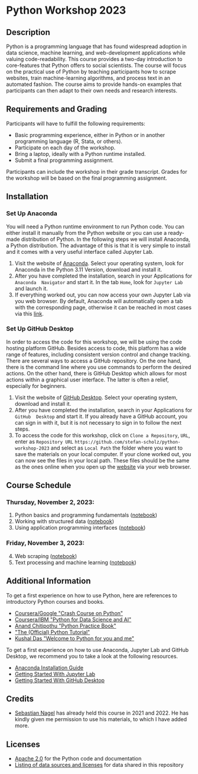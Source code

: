 # Python Workshop 2023

## Description

Python is a programming language that has found widespread adoption in data science, 
machine learning, and web-development applications while valuing code-readability. This 
course provides a two-day introduction to core-features that Python offers to social 
scientists. The course will focus on the practical use of Python by teaching 
participants how to scrape websites, train machine-learning algorithms, and process text 
in an automated fashion. The course aims to provide hands-on examples that participants 
can then adapt to their own needs and research interests.


## Requirements and Grading

Participants will have to fulfill the following requirements:

- Basic programming experience, either in Python or in another programming language (R, 
Stata, or others).
- Participate on each day of the workshop.
- Bring a laptop, ideally with a Python runtime installed.
- Submit a final programming assignment. 

Participants can include the workshop in their grade transcript. Grades for the 
workshop will be based on the final programming assignment.


## Installation

### Set Up Anaconda

You will need a Python runtime environment to run Python code. You can either install it 
manually from the Python website or you can use a ready-made distribution of Python. In 
the following steps we will install Anaconda, a Python distribution. The advantage of 
this is that it is very simple to install and it comes with a very useful interface 
called Jupyter Lab.

1. Visit the website of [Anaconda](https://www.anaconda.com/download). Select your 
operating system, look for Anaconda in the Python 3.11 Version, download and install it.
2. After you have completed the installation, search in your Applications for `Anaconda 
Navigator` and start it. In the tab `Home`, look for `Jupyter Lab` and launch it. 
3. If everything worked out, you can now access your own Jupyter Lab via you web browser. 
By default, Anaconda will automatically open a tab with the corresponding page, 
otherwise it can be reached in most cases via this [link](http://localhost:8888).


### Set Up GitHub Desktop

In order to access the code for this workshop, we will be using the code hosting 
platform GitHub. Besides access to code, this platform has a wide range of features, 
including consistent version control and change tracking. There are several ways to 
access a GitHub repository. On the one hand, there is the command line where you use 
commands to perform the desired actions. On the other hand, there is GitHub Desktop 
which allows for most actions within a graphical user interface.  The latter is often a 
relief, especially for beginners. 

1. Visit the website of [GitHub Desktop](https://desktop.github.com/). Select your 
operating system, download and install it.
2. After you have completed the installation, search in your Applications for `GitHub 
Desktop` and start it. If you already have a GitHub account, you can sign in with it, but 
it is not necessary to sign in to follow the next steps. 
3. To access the code for this workshop, click on `Clone a Repository`, `URL`, enter as 
`Repository URL` `https://github.com/stefan-scholz/python-workshop-2023` and select as 
`Local Path` the folder where you want to save the materials on your local computer. If 
your clone worked out, you can now see the files in your local path. These files should 
be the same as the ones online when you open up the [website](https://github.com/stefan-scholz/python-workshop-2023) 
via your web browser.


## Course Schedule

### Thursday, November 2, 2023:

1. Python basics and programming fundamentals ([notebook](1_warmup_and_setup.ipynb))
2. Working with structured data ([notebook](2_structured_data_tree_cadastre_konstanz.ipynb))
3. Using application programming interfaces ([notebook](3_twitter_api.ipynb))

### Friday, November 3, 2023:

4. Web scraping ([notebook](4_web_scraping.ipynb))
5. Text processing and machine learning ([notebook](5_nlp_ml.ipynb))


## Additional Information

To get a first experience on how to use Python, here are references to introductory 
Python courses and books.

- [Coursera/Google "Crash Course on Python"](https://www.coursera.org/learn/python-crash-course)
- [Coursera/IBM "Python for Data Science and AI"](https://www.coursera.org/learn/python-for-applied-data-science-ai)
- [Anand Chitipothu "Python Practice Book"](https://anandology.com/python-practice-book/index.html)
- ["The (Official) Python Tutorial"](https://docs.python.org/3/tutorial/index.html)
- [Kushal Das "Welcome to Python for you and me"](https://pymbook.readthedocs.io/en/latest/index.html)

To get a first experience on how to use Anaconda, Jupyter Lab and GitHub Desktop, we 
recommend you to take a look at the following resources.

- [Anaconda Installation Guide](https://docs.anaconda.com/free/anaconda/install/windows/)
- [Getting Started With Jupyter Lab](https://jupyterlab.readthedocs.io/en/stable/getting_started/overview.html)
- [Getting Started With GitHub Desktop](https://docs.github.com/en/desktop/overview/getting-started-with-github-desktop)


## Credits

- [Sebastian Nagel](https://github.com/sebastian-nagel) has already held this course in 
2021 and 2022. He has kindly given me permission to use his materials, to which I have 
added more.


## Licenses

- [Apache 2.0](./LICENSE) for the Python code and documentation
- [Listing of data sources and licenses](data/README.md) for data shared in this 
repository
